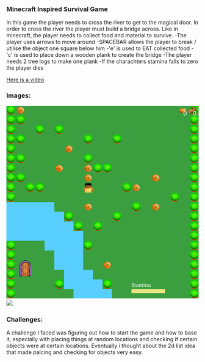 ### Minecraft Inspired Survival Game
In this game the player needs to cross the river to get to the magical door. In order to cross the river the player must build a bridge across. Like in minecraft, the player needs to collect food and material to survive.
-The player uses arrows to move around
-SPACEBAR allows the player to break / utilise the object one square below him
-'e' is used to EAT collected food
-'c' is used to place down a wooden plank to create the bridge
-The player needs 2 tree logs to make one plank
-If the charachters stamina falls to zero the player dies

[Here is a video](https://youtu.be/LQs54oYC7IQ)

### Images:
![](minecraft1.png)
![](minecraft2.png)

### Challenges:
A challenge I faced was figuring out how to start the game and how to base it, especially with placing things at random locations and checking if certain objects were at certain locations. Eventually i thought about the 2d list idea that made palcing and checking for objects very easy.
